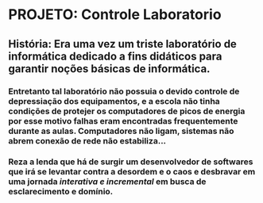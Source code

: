 # PROJETO: Controle Laboratorio 
## História: Era uma vez um triste laboratório de informática dedicado a fins didáticos para garantir noções básicas de informática.

### Entretanto tal laboratório não possuia o devido controle de depressiação dos equipamentos, e a escola não tinha condições de protejer os computadores de picos de energia por esse motivo falhas eram encontradas frequentemente durante as aulas. Computadores não ligam, sistemas não abrem conexão de rede não estabiliza...

### Reza a lenda que há de surgir um desenvolvedor de softwares que irá se levantar contra a desordem e o caos e desbravar em uma jornada *interativa e incremental* em busca de esclarecimento e domínio.
